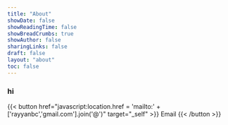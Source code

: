 ```yaml
---
title: "About"
showDate: false
showReadingTime: false
showBreadCrumbs: true
showAuthor: false
sharingLinks: false
draft: false
layout: "about"
toc: false
---
```


### hi

{{< button href="javascript:location.href = 'mailto:' + ['rayyanbc','gmail.com'].join('@')" target="_self" >}}
Email
{{< /button >}}
